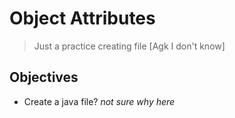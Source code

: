 # Object Attributes

> Just a practice creating file [Agk I don't know]

## Objectives

- Create a java file? _not sure why here_
